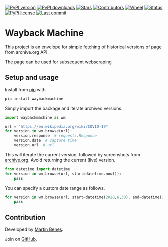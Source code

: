 [![PyPI version](https://badge.fury.io/py/waybackmachine.svg)](https://pypi.org/project/waybackmachine/)
[![PyPI downloads](https://img.shields.io/pypi/dm/waybackmachine)](https://pypi.org/project/waybackmachine/)
[![Stars](https://img.shields.io/github/stars/martinbenes1996/waybackmachine.svg)](https://GitHub.com/martinbenes1996/waybackmachine)
[![Contributors](https://img.shields.io/github/contributors/martinbenes1996/waybackmachine)](https://GitHub.com/martinbenes1996/waybackmachine)
[![Wheel](https://img.shields.io/pypi/wheel/waybackmachine)](https://pypi.org/project/waybackmachine/)
[![Status](https://img.shields.io/pypi/status/waybackmachine)](https://pypi.com/project/waybackmachine/)
[![PyPi license](https://badgen.net/pypi/license/pip/)](https://pypi.com/project/waybackmachine/)
[![Last commit](https://img.shields.io/github/last-commit/martinbenes1996/waybackmachine)](https://GitHub.com/martinbenes1996/waybackmachine)

# Wayback Machine

This project is an envelope for simple fetching of historical versions of page from archive.org API.

The page can be used for subsequent webscraping

## Setup and usage

Install from [pip](https://pypi.org/project/waybackmachine/) with

```python
pip install waybackmachine
```

Simply import the backage and iterate archived versions.

```python
import waybackmachine as wm

url = "https://en.wikipedia.org/wiki/COVID-19"
for version in wm.browse(url):
    version.response  # requests.Response
    version.date  # capture time
    version.url  # url
```

This will iterate the current version, followed by screenshots from [archive.org](https://archive.org/).
Avoid returning the current (live) version.

```python
from datetime import datetime
for version in wm.browse(url, start=datetime.now()):
    pass
```

You can specify a custom date range as follows.

```python
for version in wm.browse(url, start=datetime(2020,6,30), end=datetime(2020,3,1)):
    pass
```


## Contribution

Developed by [Martin Benes](https://github.com/martinbenes1996).

Join on [GitHub](https://github.com/martinbenes1996/waybackmachine).



